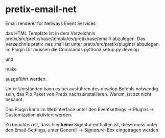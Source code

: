 # pretix-email-net
Email renderer for Netways Event Services


das HTML Template ist in dem Verzeichnis pretix/src/pretix/base/templates/pretixbase/email/ abzulegen. 
Das Verzeichnis pretix_nes_mail ist unter pretix/src/pretix/plugins/ abzulegen.
Im Plugin Dir müssen die Commands 
python3 setup.py develop

und 

make

ausgeführt werden. 

Unter Umständen kann es bei ausführen des develop Befehls notwendig sein, das Pip Paket von Pretix nachzuinstallieren. Warum, ist zzt nicht bekannt. 


Das Plugin kann im Webinterface unter den Eventsettings -> Plugins -> Customization aktiviert werden. 


Zu beachten ist, dass hier **keine** Signatur enthalten ist, diese muss unter den Email-Settings, unter Generell -> *Signature*-Box eingetragen werden.
